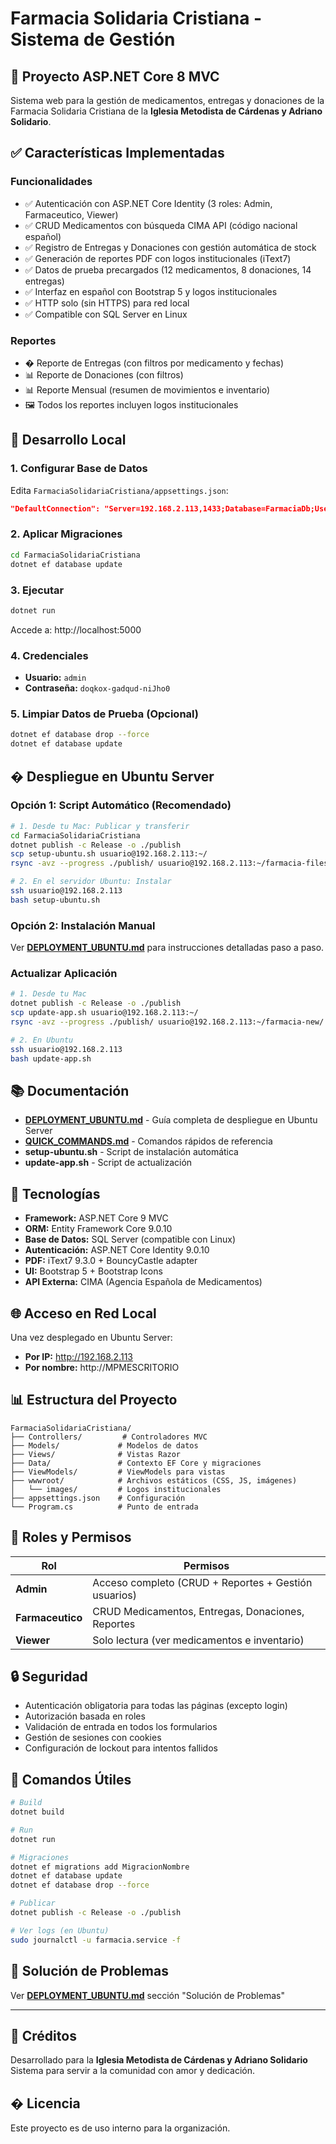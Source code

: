 # Farmacia Solidaria Cristiana - Sistema de Gestión

## 🏥 Proyecto ASP.NET Core 8 MVC

Sistema web para la gestión de medicamentos, entregas y donaciones de la Farmacia Solidaria Cristiana de la **Iglesia Metodista de Cárdenas y Adriano Solidario**.

## ✅ Características Implementadas

### Funcionalidades
- ✅ Autenticación con ASP.NET Core Identity (3 roles: Admin, Farmaceutico, Viewer)
- ✅ CRUD Medicamentos con búsqueda CIMA API (código nacional español)
- ✅ Registro de Entregas y Donaciones con gestión automática de stock
- ✅ Generación de reportes PDF con logos institucionales (iText7)
- ✅ Datos de prueba precargados (12 medicamentos, 8 donaciones, 14 entregas)
- ✅ Interfaz en español con Bootstrap 5 y logos institucionales
- ✅ HTTP solo (sin HTTPS) para red local
- ✅ Compatible con SQL Server en Linux

### Reportes
- � Reporte de Entregas (con filtros por medicamento y fechas)
- 📊 Reporte de Donaciones (con filtros)
- 📊 Reporte Mensual (resumen de movimientos e inventario)
- 🖼️ Todos los reportes incluyen logos institucionales

## 🚀 Desarrollo Local

### 1. Configurar Base de Datos
Edita `FarmaciaSolidariaCristiana/appsettings.json`:
```json
"DefaultConnection": "Server=192.168.2.113,1433;Database=FarmaciaDb;User Id=farmaceutico;Password=TU_PASSWORD;TrustServerCertificate=True;"
```

### 2. Aplicar Migraciones
```bash
cd FarmaciaSolidariaCristiana
dotnet ef database update
```

### 3. Ejecutar
```bash
dotnet run
```
Accede a: http://localhost:5000

### 4. Credenciales
- **Usuario:** `admin`
- **Contraseña:** `doqkox-gadqud-niJho0`

### 5. Limpiar Datos de Prueba (Opcional)
```bash
dotnet ef database drop --force
dotnet ef database update
```

## �️ Despliegue en Ubuntu Server

### Opción 1: Script Automático (Recomendado)

```bash
# 1. Desde tu Mac: Publicar y transferir
cd FarmaciaSolidariaCristiana
dotnet publish -c Release -o ./publish
scp setup-ubuntu.sh usuario@192.168.2.113:~/
rsync -avz --progress ./publish/ usuario@192.168.2.113:~/farmacia-files/

# 2. En el servidor Ubuntu: Instalar
ssh usuario@192.168.2.113
bash setup-ubuntu.sh
```

### Opción 2: Instalación Manual

Ver **[DEPLOYMENT_UBUNTU.md](./DEPLOYMENT_UBUNTU.md)** para instrucciones detalladas paso a paso.

### Actualizar Aplicación

```bash
# 1. Desde tu Mac
dotnet publish -c Release -o ./publish
scp update-app.sh usuario@192.168.2.113:~/
rsync -avz --progress ./publish/ usuario@192.168.2.113:~/farmacia-new/

# 2. En Ubuntu
ssh usuario@192.168.2.113
bash update-app.sh
```

## 📚 Documentación

- **[DEPLOYMENT_UBUNTU.md](./DEPLOYMENT_UBUNTU.md)** - Guía completa de despliegue en Ubuntu Server
- **[QUICK_COMMANDS.md](./QUICK_COMMANDS.md)** - Comandos rápidos de referencia
- **setup-ubuntu.sh** - Script de instalación automática
- **update-app.sh** - Script de actualización

## 🔧 Tecnologías

- **Framework:** ASP.NET Core 9 MVC
- **ORM:** Entity Framework Core 9.0.10
- **Base de Datos:** SQL Server (compatible con Linux)
- **Autenticación:** ASP.NET Core Identity 9.0.10
- **PDF:** iText7 9.3.0 + BouncyCastle adapter
- **UI:** Bootstrap 5 + Bootstrap Icons
- **API Externa:** CIMA (Agencia Española de Medicamentos)

## 🌐 Acceso en Red Local

Una vez desplegado en Ubuntu Server:
- **Por IP:** http://192.168.2.113
- **Por nombre:** http://MPMESCRITORIO

## 📊 Estructura del Proyecto

```
FarmaciaSolidariaCristiana/
├── Controllers/         # Controladores MVC
├── Models/             # Modelos de datos
├── Views/              # Vistas Razor
├── Data/               # Contexto EF Core y migraciones
├── ViewModels/         # ViewModels para vistas
├── wwwroot/            # Archivos estáticos (CSS, JS, imágenes)
│   └── images/         # Logos institucionales
├── appsettings.json    # Configuración
└── Program.cs          # Punto de entrada
```

## 🤝 Roles y Permisos

| Rol | Permisos |
|-----|----------|
| **Admin** | Acceso completo (CRUD + Reportes + Gestión usuarios) |
| **Farmaceutico** | CRUD Medicamentos, Entregas, Donaciones, Reportes |
| **Viewer** | Solo lectura (ver medicamentos e inventario) |

## 🔒 Seguridad

- Autenticación obligatoria para todas las páginas (excepto login)
- Autorización basada en roles
- Validación de entrada en todos los formularios
- Gestión de sesiones con cookies
- Configuración de lockout para intentos fallidos

## 📝 Comandos Útiles

```bash
# Build
dotnet build

# Run
dotnet run

# Migraciones
dotnet ef migrations add MigracionNombre
dotnet ef database update
dotnet ef database drop --force

# Publicar
dotnet publish -c Release -o ./publish

# Ver logs (en Ubuntu)
sudo journalctl -u farmacia.service -f
```

## 🐛 Solución de Problemas

Ver **[DEPLOYMENT_UBUNTU.md](./DEPLOYMENT_UBUNTU.md)** sección "Solución de Problemas"

---

## 🙏 Créditos

Desarrollado para la **Iglesia Metodista de Cárdenas y Adriano Solidario**  
Sistema para servir a la comunidad con amor y dedicación.

## � Licencia

Este proyecto es de uso interno para la organización.
